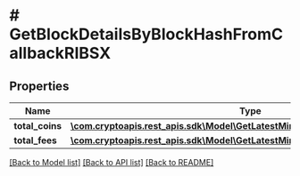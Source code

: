 # # GetBlockDetailsByBlockHashFromCallbackRIBSX

## Properties

Name | Type | Description | Notes
------------ | ------------- | ------------- | -------------
**total_coins** | [**\com.cryptoapis.rest_apis.sdk\Model\GetLatestMinedXRPRippleBlockRITotalCoins**](GetLatestMinedXRPRippleBlockRITotalCoins.md) |  |
**total_fees** | [**\com.cryptoapis.rest_apis.sdk\Model\GetLatestMinedXRPRippleBlockRITotalFees**](GetLatestMinedXRPRippleBlockRITotalFees.md) |  |

[[Back to Model list]](../../README.md#models) [[Back to API list]](../../README.md#endpoints) [[Back to README]](../../README.md)
